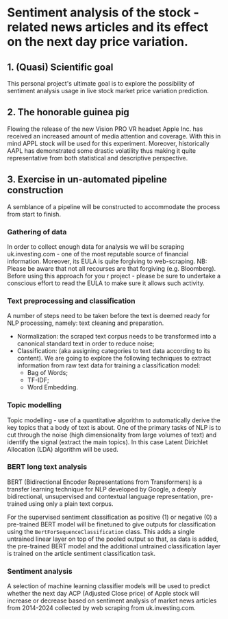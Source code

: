 # Sentiment analysis of the stock - related news articles and its effect on the next day price variation.

## 1. (Quasi) Scientific goal 
This personal project's ultimate goal is to explore the possibility of sentiment analysis usage in live stock market price variation prediction.


## 2. The honorable guinea pig
Flowing the release of the new Vision PRO VR headset Apple Inc. has received an increased amount of media attention and coverage. With this in mind APPL stock will be used for this experiment. Moreover, historically AAPL has demonstrated some drastic volatility thus making it quite representative from both statistical and descriptive perspective.

## 3. Exercise in un-automated pipeline construction
A semblance of a pipeline will be constructed to accommodate the process from start to finish. 

### Gathering of data
In order to collect enough data for analysis we will be scraping uk.investing.com - one of the most reputable source of financial information. Moreover, its EULA is quite forgiving to web-scraping. 
NB: Please be aware that not all recourses are that forgiving (e.g. Bloomberg). Before using this approach for you r project - please be sure to undertake a conscious effort to read the EULA to make sure it allows such activity. 

### Text preprocessing and classification
A number of steps need to be taken before the text is deemed ready for NLP processing, namely: text cleaning and preparation. 
- Normalization: the scraped text corpus needs to be transformed into a canonical standard text in order to reduce noise;
- Classification:  (aka assigning categories to text data according to its content). We are going to explore the following techniques to extract information from raw text data for training a classification model: 
	- Bag of Words; 
	- TF-IDF; 
	- Word Embedding.

### Topic modelling
Topic modelling - use of a quantitative algorithm to automatically derive the key topics that a body of text is about. One of the primary tasks of NLP is to cut through the noise (high dimensionality from large volumes of text) and identify the signal (extract the main topics). In this case Latent Dirichlet Allocation (LDA) algorithm will be used. 

### BERT long text analysis
BERT (Bidirectional Encoder Representations from Transformers) is a transfer learning technique for NLP developed by Google, a deeply bidirectional, unsupervised and contextual language representation, pre-trained using only a plain text corpus. 

For the supervised sentiment classification as positive (1) or negative (0) a pre-trained BERT model will be finetuned to give outputs for classification using the `BertForSequenceClassification` class. This adds a single untrained linear layer on top of the pooled output so that, as  data is added, the pre-trained BERT model and the additional untrained classification layer is trained on the article sentiment classification task.

### Sentiment analysis
A selection of machine learning classifier models will be used to predict whether the next day ACP (Adjusted Close price) of Apple stock will increase or decrease based on sentiment analysis of market news articles from 2014-2024 collected by web scraping from uk.investing.com.
